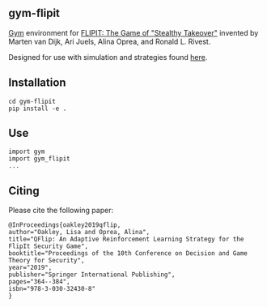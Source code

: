 ## gym-flipit

[Gym](https://gym.openai.com/) environment for [FLIPIT: The Game of "Stealthy Takeover"](http://www.ccs.neu.edu/home/alina/papers/FlipIt.pdf) invented by Marten van Dijk, Ari Juels, Alina Oprea, and Ronald L. Rivest.

Designed for use with simulation and strategies found [here](https://github.com/lisaoakley/flipit-simulation).

## Installation

```
cd gym-flipit
pip install -e .
```

## Use
```
import gym
import gym_flipit
...
```

## Citing
Please cite the following paper:
```
@InProceedings{oakley2019qflip,
author="Oakley, Lisa and Oprea, Alina",
title="QFlip: An Adaptive Reinforcement Learning Strategy for the FlipIt Security Game",
booktitle="Proceedings of the 10th Conference on Decision and Game Theory for Security",
year="2019",
publisher="Springer International Publishing",
pages="364--384",
isbn="978-3-030-32430-8"
}
```
